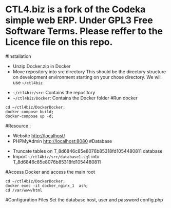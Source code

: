 # CTL4.biz is a fork of the Codeka simple web ERP. Under GPL3 Free Software Terms. Please reffer to the Licence file on this repo.
#Installation
+ Unzip Docker.zip in Docker 
+ Move repository into src directory
  This should be the directory structure on development environment starting on your chose directory. We will use `~/ctl4biz`
* `~/ctl4biz/src`: Contains the repository
* `~/ctl4biz/Docker`: Contains the Docker folder
#Run docker
```
cd ~/ctl4biz/DockerDocker; 
docker-compose build; 
docker-compose up -d;
```
#Resource : 
* Website [http://localhost/](http://localhost/)
* PHPMyAdmin [http://localhost:8080](http://localhost:8080/)
#Database
+ Truncate tables on T_8d6846c85e8076b85318fd1054480811 database 
+ Import `~/ctl4biz/src/database1.sql` into T_8d6846c85e8076b85318fd1054480811
  
#Access Docker  and access the main root
```
cd ~/ctl4biz/DockerDocker; 
docker exec -it docker_nginx_1  ash;
cd /var/www/html
```
#Configuration Files
Set the database host, user and password config.php 

